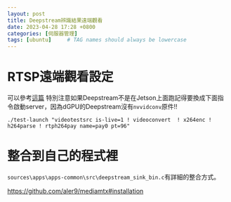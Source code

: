 ```yaml
---
layout: post
title: Deepstream辨識結果遠端觀看
date: 2023-04-28 17:28 +0800
categories: [伺服器管理]
tags: [ubuntu]     # TAG names should always be lowercase
---
```


# RTSP遠端觀看設定
可以參考[這篇](https://forums.developer.nvidia.com/t/jetson-nano-faq/82953)
特別注意如果Deepstream不是在Jetson上面跑記得要換成下面指令啟動server，因為dGPU的Deepstream沒有`nvvidconv`原件!!

```shell
./test-launch "videotestsrc is-live=1 ! videoconvert  ! x264enc ! h264parse ! rtph264pay name=pay0 pt=96"
```
# 整合到自己的程式裡
`sources\apps\apps-common\src\deepstream_sink_bin.c`有詳細的整合方式。

https://github.com/aler9/mediamtx#installation







